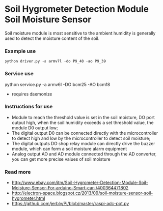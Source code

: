 # Soil Hygrometer Detection Module Soil Moisture Sensor

Soil moisture module is most sensitive to the ambient humidity is generally used to detect the moisture content of the soil.

### Example use

    python driver.py -a armv7l -do P9_40 -ao P9_39


### Service use

python service.py -a armv6l -DO bcm25 -AO bcm18

* requires daemonize

### Instructions for use

* Module to reach the threshold value is set in the soil moisture, DO port output high, when the soil humidity exceeds a set threshold value, the module D0 output low;
* The digital output D0 can be connected directly with the microcontroller to detect high and low by the microcontroller to detect soil moisture;
* The digital outputs DO shop relay module can directly drive the buzzer module, which can form a soil moisture alarm equipment
* Analog output AO and AD module connected through the AD converter, you can get more precise values of soil moisture

### Read more

* http://www.ebay.com/itm/Soil-Hygrometer-Detection-Module-Soil-Moisture-Sensor-For-arduino-Smart-car-/400364471802
* http://electron-space.blogspot.cz/2013/09/soil-moisture-sensor-soil-hygrometer.html
* https://github.com/jerbly/Pi/blob/master/raspi-adc-pot.py